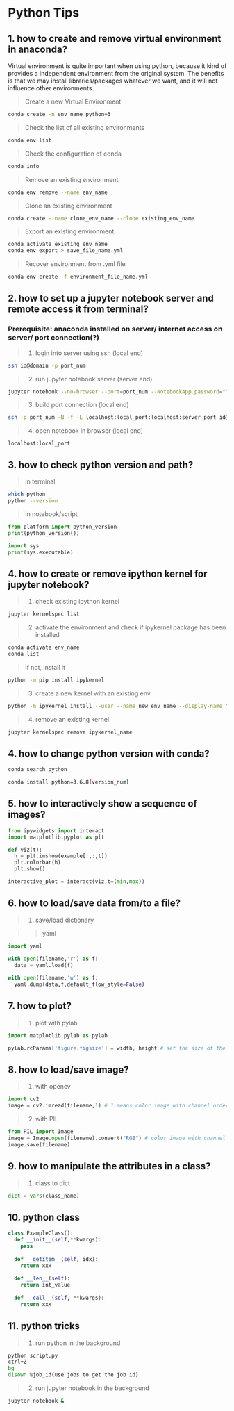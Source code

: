 # Python Tips


## 1. how to create and remove virtual environment in anaconda?
Virtual environment is quite important when using python, because it kind of provides a independent environment from the original system. The benefits is that we may install libraries/packages whatever we want, and it will not influence other environments.

> Create a new Virtual Environment
```bash
conda create -n env_name python=3
```

> Check the list of all existing environments
```bash
conda env list
```

> Check the configuration of conda
```bash
conda info
```

> Remove an existing environment
```bash
conda env remove --name env_name
```

> Clone an existing environment
```bash
conda create --name clone_env_name --clone existing_env_name
```

> Export an existing environment
```bash
conda activate existing_env_name
conda env export > save_file_name.yml
```

> Recover environment from .yml file
```bash
conda env create -f environment_file_name.yml
``` 

## 2. how to set up a jupyter notebook server and remote access it from terminal?
### Prerequisite: anaconda installed on server/ internet access on server/ port connection(?)
> 1. login into server using ssh (local end)
```bash
ssh id@domain -p port_num
``` 

> 2. run jupyter notebook server (server end)
```bash
jupyter notebook --no-browser --port=port_num --NotebookApp.password=""
``` 

> 3. build port connection (local end)
```bash
ssh -p port_num -N -f -L localhost:local_port:localhost:server_port id@domain
``` 

> 4. open notebook in browser (local end)
```http
localhost:local_port
``` 

## 3. how to check python version and path?
> in terminal
```bash
which python
python --version
```

> in notebook/script
```python
from platform import python_version
print(python_version())
```
```python
import sys
print(sys.executable)
```

## 4. how to create or remove ipython kernel for jupyter notebook?
> 1. check existing ipython kernel
```bash
jupyter kernelspec list
```

> 2. activate the environment and check if ipykernel package has been installed
```bash
conda activate env_name
conda list
```
> if not, install it
```bash
python -m pip install ipykernel
```

> 3. create a new kernel with an existing env
```bash
python -m ipykernel install --user --name new_env_name --display-name "Python3 (new_env_name)"
```

> 4. remove an existing kernel
```bash
jupyter kernelspec remove ipykernel_name
```

## 4. how to change python version with conda?
```bash
conda search python
```
```bash
conda install python=3.6.8(version_num)
```

## 5. how to interactively show a sequence of images?
```python
from ipywidgets import interact
import matplotlib.pyplot as plt

def viz(t):
  h = plt.imshow(example[:,:,t])
  plt.colorbar(h)
  plt.show()

interactive_plot = interact(viz,t=(min,max))
```

## 6. how to load/save data from/to a file?

> 1. save/load dictionary

>> yaml

```python
import yaml

with open(filename,'r') as f:
  data = yaml.load(f)
  
with open(filename,'w') as f:
  yaml.dump(data,f,default_flow_style=False)
```

## 7. how to plot?

>1. plot with pylab
```python
import matplotlib.pylab as pylab

pylab.rcParams['figure.figsize'] = width, height # set the size of the figure
```

## 8. how to load/save image?

>1. with opencv
```python
import cv2
image = cv2.imread(filename,1) # 1 means color image with channel order BGR
```

>2. with PIL
```python
from PIL import Image
image = Image.open(filename).convert("RGB") # color image with channel order RGB
image.save(filename)
```

## 9. how to manipulate the attributes in a class?

>1. class to dict
```python
dict = vars(class_name)
```

## 10. python class

```python
class ExampleClass():
  def __init__(self,**kwargs):
    pass
    
  def __getitem__(self, idx):
    return xxx
    
  def __len__(self):
    return int_value
    
  def __call__(self, **kwargs):
    return xxx
```

## 11. python tricks
>1. run python in the background
```bash
python script.py
ctrl+Z
bg
disown %job_id(use jobs to get the job id)
```

>2. run jupyter notebook in the background
```bash
jupyter notebook &
```
